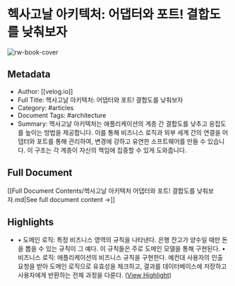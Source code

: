 # 헥사고날 아키텍처: 어댑터와 포트! 결합도를 낮춰보자

![rw-book-cover](https://velog.velcdn.com/images/coconenne/post/7bf5da5c-2fc1-4569-a772-02918524fa9e/image.avif)

## Metadata
- Author: [[velog.io]]
- Full Title: 헥사고날 아키텍처: 어댑터와 포트! 결합도를 낮춰보자
- Category: #articles
- Document Tags:  #architecture 
- Summary: 헥사고날 아키텍처는 애플리케이션의 계층 간 결합도를 낮추고 응집도를 높이는 방법을 제공합니다. 이를 통해 비즈니스 로직과 외부 세계 간의 연결을 어댑터와 포트를 통해 관리하여, 변경에 강하고 유연한 소프트웨어를 만들 수 있습니다. 이 구조는 각 계층이 자신의 책임에 집중할 수 있게 도와줍니다.

## Full Document
[[Full Document Contents/헥사고날 아키텍처 어댑터와 포트! 결합도를 낮춰보자.md|See full document content →]]

## Highlights
- • 도메인 로직: 특정 비즈니스 영역의 규칙을 나타낸다. 은행 잔고가 양수일 때만 돈을 뽑을 수 있는 규칙이 그 예다. 이 규칙들은 주로 도메인 모델을 통해 구현된다.
  • 비즈니스 로직: 애플리케이션의 비즈니스 규칙을 구현한다. 예컨대 사용자의 인출 요청을 받아 도메인 로직으로 유효성을 체크하고, 결과를 데이터베이스에 저장하고 사용자에게 반환하는 전체 과정을 다룬다. ([View Highlight](https://read.readwise.io/read/01jpkwt2jw7zdngjb7e556hhx7))
